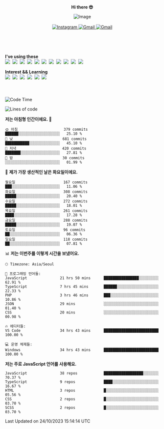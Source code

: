 <p align="center">
  <strong>Hi there 😎</strong>
</p>
<p align="center">
 <img src="https://github.com/newri0807/newri0807/assets/51315988/4a6fb530-b6e7-4156-ae8c-bd620836a7cc" alt="Image" align="center"/>
  <br/>
  <br/>
  <a href="https://www.instagram.com/_nm.87/">
    <img src="https://img.shields.io/badge/-Instagram-dd2a7b?style=flat-squaree&logo=instagram&logoColor=white" alt="Instagram" />
  </a>
  <a href="mailto:newri0807@gmail.com">
    <img src="https://img.shields.io/badge/-Gmail-d14836?style=flat-squaree&logo=Gmail&logoColor=white" alt="Gmail" />
  </a>
  <a href="https://twitter.com/Irwen215">
    <img src="https://img.shields.io/badge/Twitter-1DA1F2?style=flat-squaree&logo=twitter&logoColor=white" alt="Gmail" />
  </a>  
</p>

 
 
</p>
<br/>
<br/>
<br/>
<p align="left">
  <strong>I've using these </strong>
  <br/>
  <img src="https://img.shields.io/badge/Html5-E34F26?style=flat-square&logo=html5&logoColor=white"/></a>&nbsp 
  <img src="https://img.shields.io/badge/css-1572B6?style=flat-square&logo=css3&logoColor=white"/></a>&nbsp 
  <img src="https://img.shields.io/badge/Bootstrap-7952B3?style=flat-square&logo=Bootstrap&logoColor=white"/></a>&nbsp 
  <img src="https://img.shields.io/badge/Tailwind CSS-06B6D4?style=flat-square&amp;logo=Tailwind CSS&amp;logoColor=white"></a>&nbsp 
  <img src="https://img.shields.io/badge/Javascript-ffb13b?style=flat-square&logo=javascript&logoColor=white"/></a>&nbsp 
  <img src="https://img.shields.io/badge/jquery-0769AD?style=flat-square&logo=jquery&logoColor=white"/></a>&nbsp 
  <img src="https://img.shields.io/badge/C Sharp-239120?style=flat-square&logo=C Sharp&logoColor=white"/></a>&nbsp 
  <img src="https://img.shields.io/badge/.NET-512BD4?style=flat-square&logo=.NET&logoColor=white"/></a>&nbsp 
  <img src="https://img.shields.io/badge/MicrosoftSQLServer-CC2927?style=flat-square&logo=microsoft&logoColor=white"/></a>&nbsp
  <img src="https://img.shields.io/badge/Firebase-FFCA28?style=flat-square&logo=firebase&logoColor=white"/></a>&nbsp 
  <img src="https://img.shields.io/badge/react-61DAFB?style=flat-square&logo=react&logoColor=white"/></a>&nbsp  
</p>

<p align="left">
  <strong>Interest && Learning</strong>
  <br/>
  <img src="https://img.shields.io/badge/TypeScript-3178C6?style=flat-square&logo=TypeScript&logoColor=white"/>&nbsp 
  <img src="https://img.shields.io/badge/Next.js-000000?style=flat-square&logo=Next.js&logoColor=white"/></a>&nbsp 
  <img src="https://img.shields.io/badge/Node.js-339933?style=flat-square&logo=node.js&logoColor=white"/></a>&nbsp 
  <img src="https://img.shields.io/badge/MySQL-4479A1?style=flat-square&logo=MySQL&logoColor=white"/></a>&nbsp 
  <img src="https://img.shields.io/badge/Java-007396?style=flat-square&logo=Java&logoColor=white"/></a>&nbsp
  <img src="https://img.shields.io/badge/Sass-CC6699?style=flat-square&logo=Sass&logoColor=white"/></a>&nbsp 
</p>

&nbsp;
&nbsp;
###

<!--START_SECTION:waka-->
![Code Time](http://img.shields.io/badge/Code%20Time-501%20hrs%2050%20mins-blue)

![Lines of code](https://img.shields.io/badge/%EC%A0%80%EB%8A%94%20%EC%97%AC%ED%83%9C%EA%B9%8C%EC%A7%80%20-1.5%20million%20%EC%A4%84%EC%9D%98%20%EC%BD%94%EB%93%9C%EB%A5%BC%20%EC%9E%91%EC%84%B1%ED%96%88%EC%96%B4%EC%9A%94.-blue)

**저는 아침형 인간이에요. 🐤** 

```text
🌞 아침                     379 commits         ██████░░░░░░░░░░░░░░░░░░░   25.10 % 
🌆 낮　                     681 commits         ███████████░░░░░░░░░░░░░░   45.10 % 
🌃 저녁                     420 commits         ███████░░░░░░░░░░░░░░░░░░   27.81 % 
🌙 밤　                     30 commits          ░░░░░░░░░░░░░░░░░░░░░░░░░   01.99 % 
```
📅 **제가 가장 생산적인 날은 화요일이에요.** 

```text
월요일                      167 commits         ███░░░░░░░░░░░░░░░░░░░░░░   11.06 % 
화요일                      308 commits         █████░░░░░░░░░░░░░░░░░░░░   20.40 % 
수요일                      272 commits         █████░░░░░░░░░░░░░░░░░░░░   18.01 % 
목요일                      261 commits         ████░░░░░░░░░░░░░░░░░░░░░   17.28 % 
금요일                      288 commits         █████░░░░░░░░░░░░░░░░░░░░   19.07 % 
토요일                      96 commits          ██░░░░░░░░░░░░░░░░░░░░░░░   06.36 % 
일요일                      118 commits         ██░░░░░░░░░░░░░░░░░░░░░░░   07.81 % 
```


📊 **저는 이번주를 이렇게 시간을 보냈어요.** 

```text
🕑︎ Timezone: Asia/Seoul

💬 프로그래밍 언어들: 
JavaScript               21 hrs 50 mins      ████████████████░░░░░░░░░   62.91 % 
TypeScript               7 hrs 45 mins       ██████░░░░░░░░░░░░░░░░░░░   22.33 % 
PHP                      3 hrs 46 mins       ███░░░░░░░░░░░░░░░░░░░░░░   10.86 % 
JSON                     29 mins             ░░░░░░░░░░░░░░░░░░░░░░░░░   01.40 % 
CSS                      20 mins             ░░░░░░░░░░░░░░░░░░░░░░░░░   00.98 % 

🔥 에디터들: 
VS Code                  34 hrs 43 mins      █████████████████████████   100.00 % 

💻 운영 체제들: 
Windows                  34 hrs 43 mins      █████████████████████████   100.00 % 
```

**저는 주로 JavaScript 언어를 사용해요.** 

```text
JavaScript               38 repos            ██████████████████░░░░░░░   70.37 % 
TypeScript               9 repos             ████░░░░░░░░░░░░░░░░░░░░░   16.67 % 
HTML                     3 repos             █░░░░░░░░░░░░░░░░░░░░░░░░   05.56 % 
CSS                      2 repos             █░░░░░░░░░░░░░░░░░░░░░░░░   03.70 % 
SCSS                     2 repos             █░░░░░░░░░░░░░░░░░░░░░░░░   03.70 % 
```




 Last Updated on 24/10/2023 15:14:14 UTC
<!--END_SECTION:waka-->
